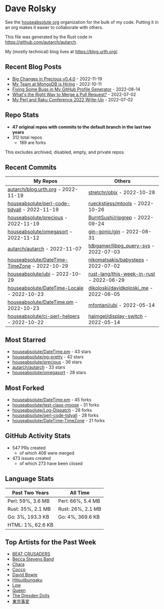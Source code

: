 
# Dave Rolsky

See the [houseabsolute org](https://github.com/houseabsolute) organization for
the bulk of my code. Putting it in an org makes it easier to collaborate with
others.

This file was generated by the Rust code in
https://github.com/autarch/autarch.

My (mostly technical) blog lives at https://blog.urth.org/.

## Recent Blog Posts

- [Big Changes in Precious v0.4.0](https://blog.urth.org/2022/11/19/big-changes-in-precious-v0-4-0/) - 2022-11-19
- [My Team at MongoDB is Hiring](https://blog.urth.org/2022/10/11/my-team-at-mongodb-is-hiring/) - 2022-10-11
- [Fixing Some Bugs in My GitHub Profile Generator](https://blog.urth.org/2022/08/14/fixing-some-bugs-in-my-github-profile-generator/) - 2022-08-14
- [What&#39;s the Right Way to Merge a Pull Request?](https://blog.urth.org/2022/07/02/what-s-the-right-way-to-merge-a-pull-request/) - 2022-07-02
- [My Perl and Raku Conference 2022 Write-Up](https://blog.urth.org/2022/07/02/my-perl-and-raku-conference-2022-write-up/) - 2022-07-02


## Repo Stats
- **47 original repos with commits to the default branch in the last two years**
- 312 total repos
  - 189 are forks

This excludes archived, disabled, empty, and private repos.

## Recent Commits
| My Repos | Others |
|----------|--------|
| [autarch/blog.urth.org](https://github.com/autarch/blog.urth.org) - 2022-11-19              | [stretchr/objx](https://github.com/stretchr/objx) - 2022-10-28                |
| [houseabsolute/perl-code-tidyall](https://github.com/houseabsolute/perl-code-tidyall) - 2022-11-19              | [rueckstiess/mtools](https://github.com/rueckstiess/mtools) - 2022-10-26                |
| [houseabsolute/precious](https://github.com/houseabsolute/precious) - 2022-11-19              | [BurntSushi/ripgrep](https://github.com/BurntSushi/ripgrep) - 2022-09-24                |
| [houseabsolute/omegasort](https://github.com/houseabsolute/omegasort) - 2022-11-12              | [gin-gonic/gin](https://github.com/gin-gonic/gin) - 2022-08-31                |
| [autarch/autarch](https://github.com/autarch/autarch) - 2022-11-07              | [tdbgamer/libpg_query-sys](https://github.com/tdbgamer/libpg_query-sys) - 2022-07-03                |
| [houseabsolute/DateTime-TimeZone](https://github.com/houseabsolute/DateTime-TimeZone) - 2022-10-29              | [nikomatsakis/babysteps](https://github.com/nikomatsakis/babysteps) - 2022-07-02                |
| [houseabsolute/ubi](https://github.com/houseabsolute/ubi) - 2022-10-29              | [rust-lang/this-week-in-rust](https://github.com/rust-lang/this-week-in-rust) - 2022-06-29                |
| [houseabsolute/DateTime-Locale](https://github.com/houseabsolute/DateTime-Locale) - 2022-10-23              | [djkoloski/davidkoloski_me](https://github.com/djkoloski/davidkoloski_me) - 2022-06-05                |
| [houseabsolute/DateTime.pm](https://github.com/houseabsolute/DateTime.pm) - 2022-10-23              | [mfontani/ubi](https://github.com/mfontani/ubi) - 2022-05-14                |
| [houseabsolute/ci-perl-helpers](https://github.com/houseabsolute/ci-perl-helpers) - 2022-10-22              | [haimgel/display-switch](https://github.com/haimgel/display-switch) - 2022-05-14                |


## Most Starred
- [houseabsolute/DateTime.pm](https://github.com/houseabsolute/DateTime.pm) - 43 stars
- [houseabsolute/pg-pretty](https://github.com/houseabsolute/pg-pretty) - 42 stars
- [houseabsolute/precious](https://github.com/houseabsolute/precious) - 36 stars
- [autarch/autarch](https://github.com/autarch/autarch) - 33 stars
- [houseabsolute/omegasort](https://github.com/houseabsolute/omegasort) - 28 stars


## Most Forked
- [houseabsolute/DateTime.pm](https://github.com/houseabsolute/DateTime.pm) - 45 forks
- [houseabsolute/test-class-moose](https://github.com/houseabsolute/test-class-moose) - 31 forks
- [houseabsolute/Log-Dispatch](https://github.com/houseabsolute/Log-Dispatch) - 28 forks
- [houseabsolute/perl-code-tidyall](https://github.com/houseabsolute/perl-code-tidyall) - 28 forks
- [houseabsolute/DateTime-TimeZone](https://github.com/houseabsolute/DateTime-TimeZone) - 21 forks


## GitHub Activity Stats
- 547 PRs created
  - of which 408 were merged
- 473 issues created
  - of which 273 have been closed

## Language Stats
| Past Two Years        | All Time                |
|-----------------------|-------------------------|
| Perl: 59%, 3.6 MB              | Perl: 66%, 5.4 MB                |
| Rust: 35%, 2.1 MB              | Rust: 26%, 2.1 MB                |
| Go: 3%, 193.3 KB              | Go: 4%, 369.6 KB                |
| HTML: 1%, 62.6 KB              |                 |


## Top Artists for the Past Week
* [BEAT CRUSADERS](https://musicbrainz.org/artist/e8575463-1ef4-4fc7-8d63-b8b12fe3c13b)
* [Becca Stevens Band](https://musicbrainz.org/artist/459894f5-7152-4df1-90dd-eada2754229b)
* [Chara](https://musicbrainz.org/artist/94812064-a7c2-49d2-b6b0-b9e76289bf87)
* [Cocco](https://musicbrainz.org/artist/7f28f385-a591-4f66-80ea-a81a0f2abb54)
* [David Bowie](https://musicbrainz.org/artist/5441c29d-3602-4898-b1a1-b77fa23b8e50)
* [Hitsujibungaku](https://musicbrainz.org/search?query=Hitsujibungaku&amp;type=artist&amp;method=indexed)
* [Low](https://musicbrainz.org/artist/92de643f-fa8f-4e68-b627-4376711b7b33)
* [Queen](https://musicbrainz.org/artist/5eecaf18-02ec-47af-a4f2-7831db373419)
* [The Dresden Dolls](https://musicbrainz.org/artist/107c7983-0728-46ea-8550-77e698adf690)
* [東京事変](https://musicbrainz.org/artist/b3d0f168-cb34-47c6-8529-fc05d1fce3ee)

